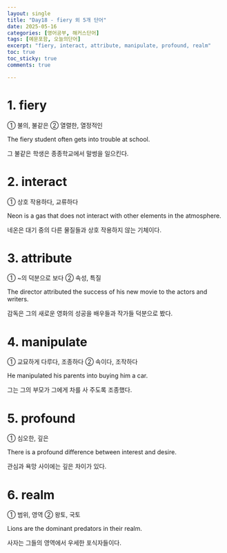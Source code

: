 ```yaml
---
layout: single
title: "Day18 - fiery 외 5개 단어"
date: 2025-05-16
categories: [영어공부, 해커스단어]
tags: [예문포함, 오늘의단어]
excerpt: "fiery, interact, attribute, manipulate, profound, realm"
toc: true
toc_sticky: true
comments: true

---
```


# 1. fiery
① 불의, 불같은 ② 열렬한, 열정적인

The fiery student often gets into trouble at school.

그 불같은 학생은 종종학교에서 말썽을 일으킨다.


# 2. interact
① 상호 작용하다, 교류하다

Neon is a gas that does not interact with other elements in the atmosphere.

네온은 대기 중의 다른 물질들과 상호 작용하지 않는 기체이다.


# 3. attribute
① ~의 덕분으로 보다 ② 속성, 특질

The director attributed the success of his new movie to the actors and writers.

감독은 그의 새로운 영화의 성공을 배우들과 작가들 덕분으로 봤다.

# 4. manipulate
① 교묘하게 다루다, 조종하다 ② 속이다, 조작하다

He manipulated his parents into buying him a car.

그는 그의 부모가 그에게 차를 사 주도록 조종했다.

# 5. profound
① 심오한, 깊은

There is a profound difference between interest and desire.

관심과 욕망 사이에는 깊은 차이가 있다.

# 6. realm
① 범위, 영역 ② 왕토, 국토

Lions are the dominant predators in their realm.

사자는 그들의 영역에서 우세한 포식자들이다.